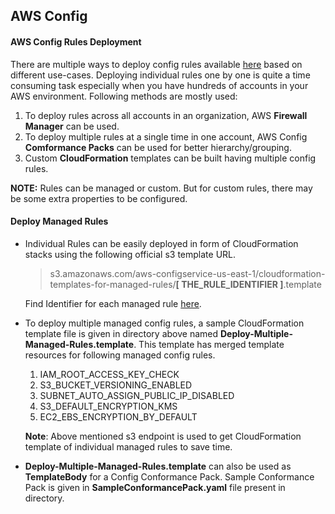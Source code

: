 ## AWS Config

#### AWS Config Rules Deployment
  There are multiple ways to deploy config rules available [here](https://docs.aws.amazon.com/config/latest/developerguide/WhatIsConfig.html) based on different use-cases. Deploying individual rules one by one is quite a time consuming task especially when you have hundreds of accounts in your AWS environment. Following methods are mostly used:
  
  1. To deploy rules across all accounts in an organization, AWS **Firewall Manager** can be used.
  1. To deploy multiple rules at a single time in one account, AWS Config **Comformance Packs** can be used for better hierarchy/grouping.
  1. Custom **CloudFormation** templates can be built having multiple config rules.
  
   **NOTE:** Rules can be managed or custom. But for custom rules, there may be some extra properties to be configured.
   
 #### Deploy Managed Rules
   - Individual Rules can be easily deployed in form of CloudFormation stacks using the following official s3 template URL.
     
   		>s3.amazonaws.com/aws-configservice-us-east-1/cloudformation-templates-for-managed-rules/**[ THE_RULE_IDENTIFIER ]**.template
     
       Find Identifier for each managed rule [here](https://docs.aws.amazon.com/config/latest/developerguide/managed-rules-by-aws-config.html).
     
   - To deploy multiple managed config rules, a sample CloudFormation template file is given in directory above named **Deploy-Multiple-Managed-Rules.template**. This template has merged template resources for following managed config rules.
     	1. IAM_ROOT_ACCESS_KEY_CHECK
     	2. S3_BUCKET_VERSIONING_ENABLED
     	3. SUBNET_AUTO_ASSIGN_PUBLIC_IP_DISABLED
     	4. S3_DEFAULT_ENCRYPTION_KMS
     	5. EC2_EBS_ENCRYPTION_BY_DEFAULT
  
  		**Note**: Above mentioned s3 endpoint is used to get CloudFormation template of individual managed rules to save time.
        
  - **Deploy-Multiple-Managed-Rules.template** can also be used as **TemplateBody** for a Config Conformance Pack. Sample Conformance Pack is given in **SampleConformancePack.yaml** file present in directory.
